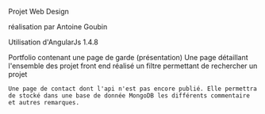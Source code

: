 Projet Web Design

réalisation par Antoine Goubin

Utilisation d'AngularJs 1.4.8

Portfolio contenant une page de garde (présentation)
	Une page détaillant l'ensemble des projet front end réalisé
	un filtre permettant de rechercher un projet

	Une page de contact dont l'api n'est pas encore publié. Elle permettra de stocké dans une base de donnée MongoDB les différents commentaire et autres remarques.

	